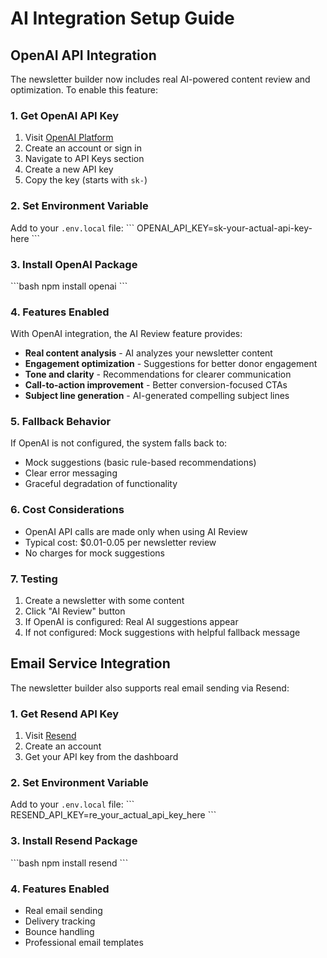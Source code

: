 # AI Integration Setup Guide

## OpenAI API Integration

The newsletter builder now includes real AI-powered content review and optimization. To enable this feature:

### 1. Get OpenAI API Key
1. Visit [OpenAI Platform](https://platform.openai.com/)
2. Create an account or sign in
3. Navigate to API Keys section
4. Create a new API key
5. Copy the key (starts with `sk-`)

### 2. Set Environment Variable
Add to your `.env.local` file:
\`\`\`
OPENAI_API_KEY=sk-your-actual-api-key-here
\`\`\`

### 3. Install OpenAI Package
\`\`\`bash
npm install openai
\`\`\`

### 4. Features Enabled
With OpenAI integration, the AI Review feature provides:
- **Real content analysis** - AI analyzes your newsletter content
- **Engagement optimization** - Suggestions for better donor engagement
- **Tone and clarity** - Recommendations for clearer communication
- **Call-to-action improvement** - Better conversion-focused CTAs
- **Subject line generation** - AI-generated compelling subject lines

### 5. Fallback Behavior
If OpenAI is not configured, the system falls back to:
- Mock suggestions (basic rule-based recommendations)
- Clear error messaging
- Graceful degradation of functionality

### 6. Cost Considerations
- OpenAI API calls are made only when using AI Review
- Typical cost: $0.01-0.05 per newsletter review
- No charges for mock suggestions

### 7. Testing
1. Create a newsletter with some content
2. Click "AI Review" button
3. If OpenAI is configured: Real AI suggestions appear
4. If not configured: Mock suggestions with helpful fallback message

## Email Service Integration

The newsletter builder also supports real email sending via Resend:

### 1. Get Resend API Key
1. Visit [Resend](https://resend.com/)
2. Create an account
3. Get your API key from the dashboard

### 2. Set Environment Variable
Add to your `.env.local` file:
\`\`\`
RESEND_API_KEY=re_your_actual_api_key_here
\`\`\`

### 3. Install Resend Package
\`\`\`bash
npm install resend
\`\`\`

### 4. Features Enabled
- Real email sending
- Delivery tracking
- Bounce handling
- Professional email templates
